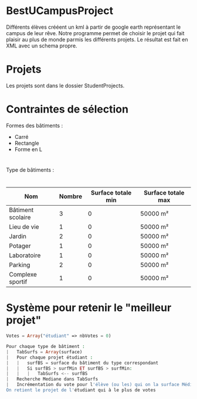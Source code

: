 # BestUCampusProject
Différents élèves crééent un kml à partir de google earth représentant le campus de leur rêve. Notre programme permet de choisir le projet qui fait plaisir au plus de monde parmis les différents projets. Le résultat est fait en XML avec un schema propre.

# Projets
Les projets sont dans le dossier StudentProjects.

# Contraintes de sélection
Formes des bâtiments : 
* Carré
* Rectangle
* Forme en L
#
Type de bâtiments :
#
 Nom | Nombre | Surface totale min | Surface totale max
--------------|--------------|--------------|--------------
 Bâtiment scolaire | 3 | 0 | 50000 m²
 Lieu de vie | 1 | 0 | 50000 m²
 Jardin | 2 | 0 | 50000 m²
 Potager | 1 | 0 | 50000 m²
 Laboratoire | 1 | 0 | 50000 m²
 Parking | 2 | 0 | 50000 m²
 Complexe sportif | 1 | 0 | 50000 m²

# Système pour retenir le "meilleur projet"
````php
Votes = Array("étudiant" => nbVotes = 0)

Pour chaque type de bâtiment :
|	TabSurfs = Array(surface)
|	Pour chaque projet étudiant :
|	|	surfBS = surface du bâtiment du type correspondant
|	|	Si surfBS > surfMin ET surfBS > surfMin:
|	|	|	TabSurfs <-- surfBS
|	Recherche Mediane dans TabSurfs
|	Incrémentation du vote pour l'élève (ou les) qui on la surface Médiane 
On retient le projet de l'étudiant qui à le plus de votes	
````
